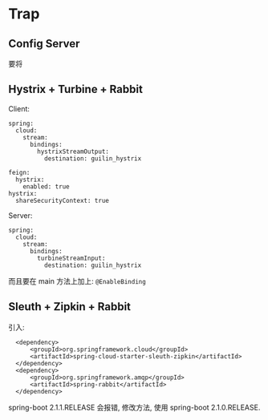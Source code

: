 # Trap

## Config Server

要将

## Hystrix + Turbine + Rabbit

Client: 

    spring:
      cloud:
        stream:
          bindings:
            hystrixStreamOutput:
              destination: guilin_hystrix
              
    feign:
      hystrix:
        enabled: true
    hystrix:
      shareSecurityContext: true
      
Server:

    spring:
      cloud:
        stream:
          bindings:
            turbineStreamInput:
              destination: guilin_hystrix
              
而且要在 main 方法上加上: `@EnableBinding`

## Sleuth + Zipkin + Rabbit

引入:

      <dependency>
          <groupId>org.springframework.cloud</groupId>
          <artifactId>spring-cloud-starter-sleuth-zipkin</artifactId>
      </dependency>
      <dependency>
          <groupId>org.springframework.amqp</groupId>
          <artifactId>spring-rabbit</artifactId>
      </dependency>
      
spring-boot 2.1.1.RELEASE 会报错, 修改方法, 使用 spring-boot 2.1.0.RELEASE.

